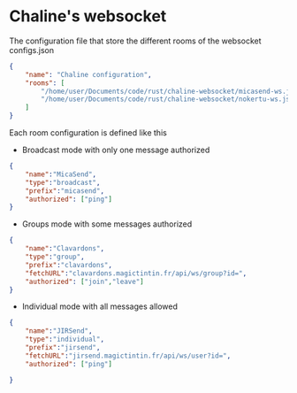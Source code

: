 # Chaline's websocket

The configuration file that store the different rooms of the websocket\
configs.json
```json
{
    "name": "Chaline configuration",
    "rooms": [
        "/home/user/Documents/code/rust/chaline-websocket/micasend-ws.json",
        "/home/user/Documents/code/rust/chaline-websocket/nokertu-ws.json"
    ]
}
```

Each room configuration is defined like this
- Broadcast mode with only one message authorized
```json
{
    "name":"MicaSend",
    "type":"broadcast",
    "prefix":"micasend",
    "authorized": ["ping"]
}
```
- Groups mode with some messages authorized
```json
{
    "name":"Clavardons",
    "type":"group",
    "prefix":"clavardons",
    "fetchURL":"clavardons.magictintin.fr/api/ws/group?id=",
    "authorized": ["join","leave"]
}
```
- Individual mode with all messages allowed
```json
{
    "name":"JIRSend",
    "type":"individual",
    "prefix":"jirsend",
    "fetchURL":"jirsend.magictintin.fr/api/ws/user?id=",
    "authorized": ["ping"]

}
```